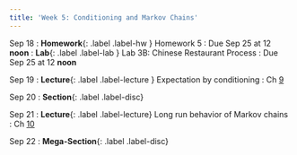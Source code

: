 ```yaml
---
title: 'Week 5: Conditioning and Markov Chains'
---
```


Sep 18
: **Homework**{: .label .label-hw } Homework 5
    : Due Sep 25 at 12 **noon**
: **Lab**{: .label .label-lab } Lab 3B: Chinese Restaurant Process
    : Due Sep 25 at 12 **noon**

Sep 19
: **Lecture**{: .label .label-lecture } Expectation by conditioning
    : Ch [9](http://prob140.org/textbook/content/Chapter_09/00_Conditioning_Revisited.html)

Sep 20
: **Section**{: .label .label-disc}

Sep 21
: **Lecture**{: .label .label-lecture} Long run behavior of Markov chains
    : Ch [10](http://prob140.org/textbook/content/Chapter_10/00_Markov_Chains.html)

Sep 22
: **Mega-Section**{: .label .label-disc}